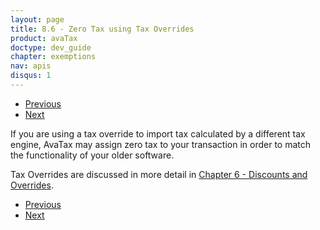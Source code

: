 ```yaml
---
layout: page
title: 8.6 - Zero Tax using Tax Overrides
product: avaTax
doctype: dev_guide
chapter: exemptions
nav: apis
disqus: 1
---
```


<ul class="pager">
  <li class="previous"><a href="/avatax/dev-guide/exemptions/exempt-due-to-entity-use-code/"><i class="glyphicon glyphicon-chevron-left"></i>Previous</a></li>
  <li class="next"><a href="/avatax/dev-guide/exemptions/partial-exemptions/">Next<i class="glyphicon glyphicon-chevron-right"></i></a></li>
</ul>

If you are using a tax override to import tax calculated by a different tax engine, AvaTax may assign zero tax to your transaction in order to match the functionality of your older software.

Tax Overrides are discussed in more detail in <a class="dev-guide-link" href="/avatax/dev-guide/discounts-and-overrides/">Chapter 6 - Discounts and Overrides</a>.

<ul class="pager">
  <li class="previous"><a href="/avatax/dev-guide/exemptions/exempt-due-to-entity-use-code/"><i class="glyphicon glyphicon-chevron-left"></i>Previous</a></li>
  <li class="next"><a href="/avatax/dev-guide/exemptions/partial-exemptions/">Next<i class="glyphicon glyphicon-chevron-right"></i></a></li>
</ul>